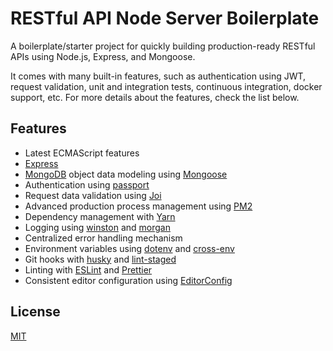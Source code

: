 # RESTful API Node Server Boilerplate

A boilerplate/starter project for quickly building production-ready RESTful APIs using Node.js, Express, and Mongoose.

It comes with many built-in features, such as authentication using JWT, request validation, unit and integration tests, continuous integration, docker support, etc. For more details about the features, check the list below.

## Features

- Latest ECMAScript features
- [Express](http://expressjs.com)
- [MongoDB](https://www.mongodb.com) object data modeling using [Mongoose](https://mongoosejs.com)
- Authentication using [passport](http://www.passportjs.org)
- Request data validation using [Joi](https://github.com/hapijs/joi)
- Advanced production process management using [PM2](https://pm2.keymetrics.io)
- Dependency management with [Yarn](https://yarnpkg.com)
- Logging using [winston](https://github.com/winstonjs/winston) and [morgan](https://github.com/expressjs/morgan)
- Centralized error handling mechanism
- Environment variables using [dotenv](https://github.com/motdotla/dotenv) and [cross-env](https://github.com/kentcdodds/cross-env#readme)
- Git hooks with [husky](https://github.com/typicode/husky) and [lint-staged](https://github.com/okonet/lint-staged)
- Linting with [ESLint](https://eslint.org) and [Prettier](https://prettier.io)
- Consistent editor configuration using [EditorConfig](https://editorconfig.org)

## License

[MIT](LICENSE)
